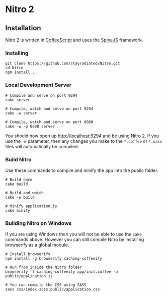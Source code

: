 # Nitro 2 #

## Installation ##

Nitro 2 is written in [CoffeeScript](http://coffeescript.org/) and uses the [SpineJS](http://spinejs.com/) framework.

### Installing ###

    git clone https://github.com/stayradiated/Nitro.git
    cd Nitro
    npm install .

### Local Development Server ###

    # Compile and serve on port 9294
    cake server

    # Compile, watch and serve on port 9294
    cake -w server

    # Compile, watch and serve on port 8080
    cake -w -p 8080 server

You should now open up [http://localhost:9294](http://localhost:9294) and be using Nitro 2.
If you use the `-w` parameter, then any changes you make to the `*.coffee` or `*.sass` files will automatically be
compiled. 

### Build Nitro ###
    
Use these commands to compile and minify the app into the public folder.

    # Build once
    cake build
    
    # Build and watch
    cake -w build

    # Minify application.js
    cake minify
    
### Building Nitro on Windows

If you are using Windows then you will not be able to use the `cake` commands above.
However you can still compile Nitro by installing browserify as a global module.

    # Install browserify
    npm install -g browserify caching-coffeeify
    
    # Run from inside the Nitro folder
    browserify -t caching-coffeeify app/init.coffee -o public/application.js
    
    # You can compile the CSS using SASS
    sass css/index.scss:public/application.css
    

